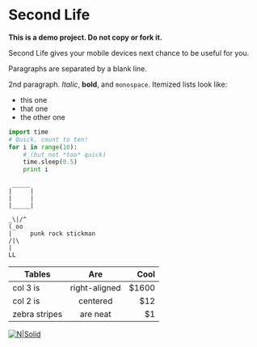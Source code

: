 Second Life
============

**This is a demo project. Do not copy or fork it.**

Second Life gives your mobile devices next chance to be useful for you.

Paragraphs are separated by a blank line.

2nd paragraph. *Italic*, **bold**, and `monospace`. Itemized lists
look like:

  * this one
  * that one
  * the other one


  ~~~python
  import time
  # Quick, count to ten!
  for i in range(10):
      # (but not *too* quick)
      time.sleep(0.5)
      print i
  ~~~

  ~~~
   _____
  |     |
  |     |
  |_____|

  _\|/^
 (_oo
  |     punk rock stickman
 /|\
  |
  LL
  ~~~

  | Tables        | Are           | Cool  |
  | ------------- |:-------------:| -----:|
  | col 3 is      | right-aligned | $1600 |
  | col 2 is      | centered      |   $12 |
  | zebra stripes | are neat      |    $1 |



[![N|Solid](https://cldup.com/dTxpPi9lDf.thumb.png)](https://nodesource.com/products/nsolid)
